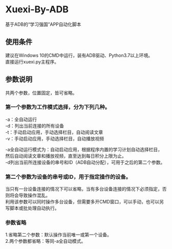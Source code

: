 # Xuexi-By-ADB
基于ADB的“学习强国”APP自动化脚本

## 使用条件
建议在Windows 10的CMD中运行，装有ADB驱动、Python3.7以上环境。  
直接运行xuexi.py主程序。

## 参数说明
共两个参数，位置固定，皆可省略。

### 第一个参数为工作模式选择，分为下列几种。
-a：全自动运行  
-d：列出当前连接的所有设备  
-t：手动启动应用，手动选择栏目，自动阅读文章  
-v：手动启动应用，手动选择栏目，自动播放视频  

-a全自动运行模式为：自动启动应用，根据程序内置的学习计划自动选择栏目，然后自动阅读文章和播放视频，直至达到每日积分上限为止。    
-d列出当前所连接设备的串号和ID（ADB自动分配），可用于之后的第二个参数。

### 第二个参数为设备的串号或ID，用于指定操作的设备。
当只有一台设备连接的情况下可以省略，当有多台设备连接的情况下必须指定，否则将会导致操作混乱。  
利用该参数可以同时操作多台设备，但需要多开CMD窗口，可以手动，也可以另写脚本或批处理自动执行。

### 参数省略
1.省略第二个参数：默认操作当前唯一或第一个设备。  
2.两个参数都省略：等同-a全自动模式。
